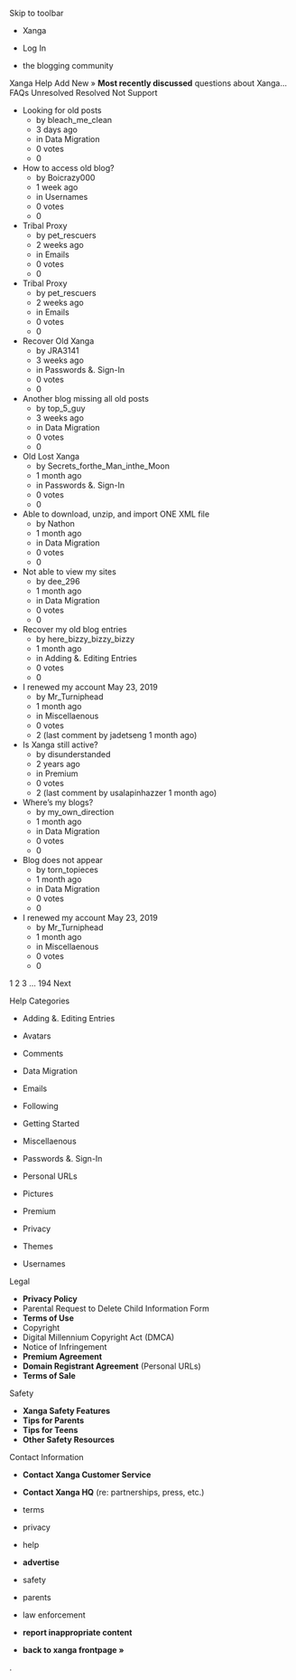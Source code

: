 Skip to toolbar

*   Xanga

*   Log In

*   the blogging community

Xanga Help Add New » **Most recently discussed** questions about Xanga… FAQs Unresolved Resolved Not Support

*   Looking for old posts
    *   by bleach\_me\_clean
    *   3 days ago
    *   in Data Migration
    *   0 votes
    *   0
*   How to access old blog?
    *   by Boicrazy000
    *   1 week ago
    *   in Usernames
    *   0 votes
    *   0
*   Tribal Proxy
    *   by pet\_rescuers
    *   2 weeks ago
    *   in Emails
    *   0 votes
    *   0
*   Tribal Proxy
    *   by pet\_rescuers
    *   2 weeks ago
    *   in Emails
    *   0 votes
    *   0
*   Recover Old Xanga
    *   by JRA3141
    *   3 weeks ago
    *   in Passwords &. Sign-In
    *   0 votes
    *   0
*   Another blog missing all old posts
    *   by top\_5\_guy
    *   3 weeks ago
    *   in Data Migration
    *   0 votes
    *   0
*   Old Lost Xanga
    *   by Secrets\_forthe\_Man\_inthe\_Moon
    *   1 month ago
    *   in Passwords &. Sign-In
    *   0 votes
    *   0
*   Able to download, unzip, and import ONE XML file
    *   by Nathon
    *   1 month ago
    *   in Data Migration
    *   0 votes
    *   0
*   Not able to view my sites
    *   by dee\_296
    *   1 month ago
    *   in Data Migration
    *   0 votes
    *   0
*   Recover my old blog entries
    *   by here\_bizzy\_bizzy\_bizzy
    *   1 month ago
    *   in Adding &. Editing Entries
    *   0 votes
    *   0
*   I renewed my account May 23, 2019
    *   by Mr\_Turniphead
    *   1 month ago
    *   in Miscellaenous
    *   0 votes
    *   2 (last comment by jadetseng 1 month ago)
*   Is Xanga still active?
    *   by disunderstanded
    *   2 years ago
    *   in Premium
    *   0 votes
    *   2 (last comment by usalapinhazzer 1 month ago)
*   Where’s my blogs?
    *   by my\_own\_direction
    *   1 month ago
    *   in Data Migration
    *   0 votes
    *   0
*   Blog does not appear
    *   by torn\_topieces
    *   1 month ago
    *   in Data Migration
    *   0 votes
    *   0
*   I renewed my account May 23, 2019
    *   by Mr\_Turniphead
    *   1 month ago
    *   in Miscellaenous
    *   0 votes
    *   0

1 2 3 ... 194 Next

Help Categories

*   Adding &. Editing Entries
*   Avatars
*   Comments
*   Data Migration
*   Emails
*   Following
*   Getting Started
*   Miscellaenous

*   Passwords &. Sign-In
*   Personal URLs
*   Pictures
*   Premium
*   Privacy
*   Themes
*   Usernames

Legal

*   **Privacy Policy**
*   Parental Request to Delete Child Information Form
*   **Terms of Use**
*   Copyright
*   Digital Millennium Copyright Act (DMCA)
*   Notice of Infringement
*   **Premium Agreement**
*   **Domain Registrant Agreement** (Personal URLs)
*   **Terms of Sale**

Safety

*   **Xanga Safety Features**
*   **Tips for Parents**
*   **Tips for Teens**
*   **Other Safety Resources**

Contact Information

*   **Contact Xanga Customer Service**
*   **Contact Xanga HQ** (re: partnerships, press, etc.)

*   terms
*   privacy
*   help
*   **advertise**

*   safety
*   parents
*   law enforcement
*   **report inappropriate content**

*   **back to xanga frontpage »**

<img src="http://pixel.quantserve.com/pixel/p-87h-iNOVooym2.gif" style="display: none" height="1" width="1" alt="Quantcast"/>.